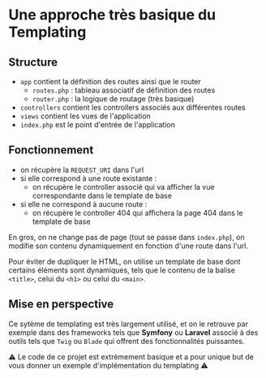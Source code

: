 # Une approche très basique du Templating

## Structure

- `app` contient la définition des routes ainsi que le router
  - `routes.php` : tableau associatif de définition des routes
  - `router.php` : la logique de routage (très basique)
- `controllers` contient les controllers associés aux différentes routes
- `views` contient les vues de l'application
- `index.php` est le point d'entrée de l'application

## Fonctionnement

- on récupère la `REQUEST_URI` dans l'url
- si elle correspond à une route existante :
  - on récupère le controller associé qui va afficher la vue correspondante dans le template de base
- si elle ne correspond à aucune route :
  - on récupère le controller 404 qui affichera la page 404 dans le template de base

En gros, on ne change pas de page (tout se passe dans `index.php`), on modifie son contenu dynamiquement en fonction d'une route dans l'url.

Pour éviter de dupliquer le HTML, on utilise un template de base dont certains éléments sont dynamiques, tels que le contenu de la balise `<title>`, celui du `<h1>` ou celui du `<main>`.

## Mise en perspective

Ce sytème de templating est très largement utilisé, et on le retrouve par exemple dans des frameworks tels que **Symfony** ou **Laravel** associé à des outils tels que `Twig` ou `Blade` qui offrent des fonctionnalités puissantes.

⚠️ Le code de ce projet est extrèmement basique et a pour unique but de vous donner un exemple d'implémentation du templating ⚠️
